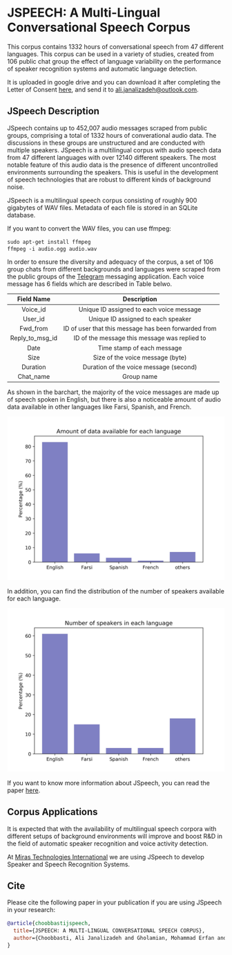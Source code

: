 # JSPEECH: A Multi-Lingual Conversational Speech Corpus
This corpus contains 1332 hours of conversational speech
from 47 different languages. This corpus can be used in a
variety of studies, created from 106 public chat group the
effect of language variability on the performance of speaker
recognition systems and automatic language detection.

It is uploaded in google drive and you can download 
 it after completing the Letter of Consent  [here](https://raw.githubusercontent.com/ajanaliz/important-documents/29dab4024575b73a9a3accc3e45645b3a3941054/Letter%20of%20Consent%20for%20JSPEECH.pdf), and send it to ali.janalizadeh@outlook.com.

## JSpeech Description




JSpeech contains up to
452,007 audio messages scraped from public groups, comprising
a total of 1332 hours of converational audio data.
The discussions in these groups are unstructured and are
conducted with multiple speakers. JSpeech is a multilingual
corpus with audio speech data from 47 different languages
with over 12140 different speakers. The most notable feature
of this audio data is the presence of different uncontrolled
environments surrounding the speakers. This is useful in the
development of speech technologies that are robust to different
kinds of background noise.


JSpeech is a multilingual speech corpus consisting of roughly
900 gigabytes of WAV files. Metadata of each file is stored in
an SQLite database.

If you want to convert the WAV files, you can use ffmpeg:

``` 
sudo apt-get install ffmpeg
ffmpeg -i audio.ogg audio.wav
```


In order to ensure the diversity and adequacy of the corpus,
a set of 106 group chats from different backgrounds
and languages were scraped from the public groups of the [Telegram](https://telegram.org/)
messaging application. Each voice message has 6
fields which are described in Table belwo.


|   Field Name    |                     Description                      |
| :-------------: | :--------------------------------------------------: |
|    Voice_id     |       Unique ID assigned to each voice message       |
|     User_id     |          Unique ID assigned to each speaker          |
|    Fwd_from     | ID of user that this message has been forwarded from |
| Reply_to_msg_id |    ID of the message this message was replied to     |
|      Date       |              Time stamp of each message              |
|      Size       |           Size of the voice message (byte)           |
|    Duration     |        Duration of the voice message (second)        |
|    Chat_name    |                      Group name                      |

As shown in the barchart, the majority of the voice
messages are made up of speech spoken in English, but there
is also a noticeable amount of audio data available in other
languages like Farsi, Spanish, and French.

 ![Test Image 3](AmountOfDataAvailabelForEachLanguage.jpeg)

In addition, you can find the 
distribution of the number of speakers available for each language.

![Test Image 3](NumberOfSpeakers.jpeg)


If you want to know more information about JSpeech, you can read the paper [here](https://www.researchgate.net/profile/Saeid_Safavi/publication/328956407_JSPEECH_A_MULTI-LINGUAL_CONVERSATIONAL_SPEECH_CORPUS/links/5bed31e9299bf1124fd38e31/JSPEECH-A-MULTI-LINGUAL-CONVERSATIONAL-SPEECH-CORPUS.pdf). 


## Corpus Applications
It is expected that with the availability of multilingual speech
corpora with different setups of background environments
will improve and boost R&D in the field of automatic speaker
recognition and voice activity detection.

At [Miras Technologies International](http://miras-tech.com)  we are using JSpeech to 
develop Speaker and Speech Recognition Systems.


## Cite
Please cite the following paper in your publication if you are using JSpeech in your research:
```bibtex
@article{choobbastijspeech,
  title={JSPEECH: A MULTI-LINGUAL CONVERSATIONAL SPEECH CORPUS},
  author={Choobbasti, Ali Janalizadeh and Gholamian, Mohammad Erfan and Vaheb, Amir and Safavi, Saeid}
}
  ```
  

